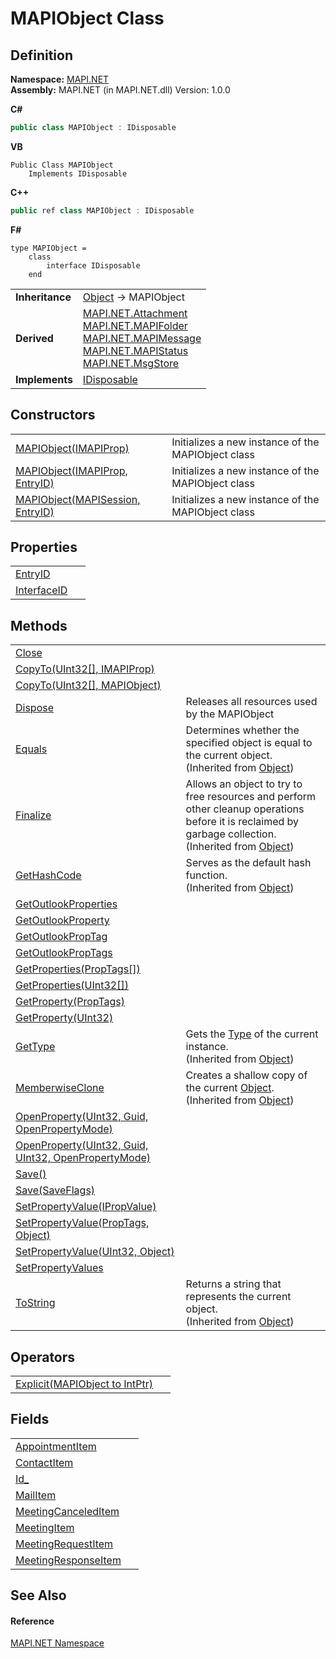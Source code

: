 # MAPIObject Class




## Definition
**Namespace:** <a href="5bef4637-66f8-16d4-e5f4-4d0da57a1538.md">MAPI.NET</a>  
**Assembly:** MAPI.NET (in MAPI.NET.dll) Version: 1.0.0

**C#**
``` C#
public class MAPIObject : IDisposable
```
**VB**
``` VB
Public Class MAPIObject
	Implements IDisposable
```
**C++**
``` C++
public ref class MAPIObject : IDisposable
```
**F#**
``` F#
type MAPIObject = 
    class
        interface IDisposable
    end
```

<table><tr><td><strong>Inheritance</strong></td><td><a href="https://learn.microsoft.com/dotnet/api/system.object" target="_blank" rel="noopener noreferrer">Object</a>  →  MAPIObject</td></tr>
<tr><td><strong>Derived</strong></td><td><a href="de627363-1dfa-9d37-618f-123210bd71ef.md">MAPI.NET.Attachment</a><br /><a href="f0f65788-8462-2019-0156-d17cd0205fa2.md">MAPI.NET.MAPIFolder</a><br /><a href="29b8d96c-1ec2-828d-35a5-fae12d8802c8.md">MAPI.NET.MAPIMessage</a><br /><a href="284425d5-5386-92cf-e310-cb18bc291055.md">MAPI.NET.MAPIStatus</a><br /><a href="6f2a2863-4894-51bc-e286-04b5a90167ef.md">MAPI.NET.MsgStore</a></td></tr>
<tr><td><strong>Implements</strong></td><td><a href="https://learn.microsoft.com/dotnet/api/system.idisposable" target="_blank" rel="noopener noreferrer">IDisposable</a></td></tr>
</table>



## Constructors
<table>
<tr>
<td><a href="1d6a30d2-e162-dce2-08b0-66d4e2efd51f.md">MAPIObject(IMAPIProp)</a></td>
<td>Initializes a new instance of the MAPIObject class</td></tr>
<tr>
<td><a href="7d009418-727d-d308-a94c-eee0beda569a.md">MAPIObject(IMAPIProp, EntryID)</a></td>
<td>Initializes a new instance of the MAPIObject class</td></tr>
<tr>
<td><a href="20d6e313-58f7-e871-099a-bdefd1765510.md">MAPIObject(MAPISession, EntryID)</a></td>
<td>Initializes a new instance of the MAPIObject class</td></tr>
</table>

## Properties
<table>
<tr>
<td><a href="361b1fae-bad7-de5a-f54e-55df88c08a15.md">EntryID</a></td>
<td> </td></tr>
<tr>
<td><a href="760157ae-77d7-574f-57ee-ff447325863b.md">InterfaceID</a></td>
<td> </td></tr>
</table>

## Methods
<table>
<tr>
<td><a href="b1604318-dca4-e638-24ff-96c115bcb92d.md">Close</a></td>
<td> </td></tr>
<tr>
<td><a href="f90c1bb1-8f48-8cfd-7471-94b3d7c93ddb.md">CopyTo(UInt32[], IMAPIProp)</a></td>
<td> </td></tr>
<tr>
<td><a href="aefe3b61-4ef7-0557-d875-ac15ca0ca7da.md">CopyTo(UInt32[], MAPIObject)</a></td>
<td> </td></tr>
<tr>
<td><a href="30bbca25-2433-aec6-4a4f-081540f03dd4.md">Dispose</a></td>
<td>Releases all resources used by the MAPIObject</td></tr>
<tr>
<td><a href="https://learn.microsoft.com/dotnet/api/system.object.equals#system-object-equals(system-object)" target="_blank" rel="noopener noreferrer">Equals</a></td>
<td>Determines whether the specified object is equal to the current object.<br />(Inherited from <a href="https://learn.microsoft.com/dotnet/api/system.object" target="_blank" rel="noopener noreferrer">Object</a>)</td></tr>
<tr>
<td><a href="https://learn.microsoft.com/dotnet/api/system.object.finalize#system-object-finalize" target="_blank" rel="noopener noreferrer">Finalize</a></td>
<td>Allows an object to try to free resources and perform other cleanup operations before it is reclaimed by garbage collection.<br />(Inherited from <a href="https://learn.microsoft.com/dotnet/api/system.object" target="_blank" rel="noopener noreferrer">Object</a>)</td></tr>
<tr>
<td><a href="https://learn.microsoft.com/dotnet/api/system.object.gethashcode#system-object-gethashcode" target="_blank" rel="noopener noreferrer">GetHashCode</a></td>
<td>Serves as the default hash function.<br />(Inherited from <a href="https://learn.microsoft.com/dotnet/api/system.object" target="_blank" rel="noopener noreferrer">Object</a>)</td></tr>
<tr>
<td><a href="c8497ef8-5ce6-7bfb-37ac-3f62b8e67081.md">GetOutlookProperties</a></td>
<td> </td></tr>
<tr>
<td><a href="446193b7-c3bd-12a8-ba52-2a082f145431.md">GetOutlookProperty</a></td>
<td> </td></tr>
<tr>
<td><a href="368f345a-10a0-293f-f0f8-c15b1b5b756f.md">GetOutlookPropTag</a></td>
<td> </td></tr>
<tr>
<td><a href="0b3c6f7c-b5e3-b2e3-b39e-4f44c5f3be14.md">GetOutlookPropTags</a></td>
<td> </td></tr>
<tr>
<td><a href="127b1def-bf2a-8712-68af-ba6681d8691e.md">GetProperties(PropTags[])</a></td>
<td> </td></tr>
<tr>
<td><a href="04afec4b-6454-d08f-abc2-8c208393caf1.md">GetProperties(UInt32[])</a></td>
<td> </td></tr>
<tr>
<td><a href="0d817cf0-fed1-ddb0-84ad-7bba034d9b5a.md">GetProperty(PropTags)</a></td>
<td> </td></tr>
<tr>
<td><a href="5bdc244a-b327-1fcb-6248-63efd0baf6b8.md">GetProperty(UInt32)</a></td>
<td> </td></tr>
<tr>
<td><a href="https://learn.microsoft.com/dotnet/api/system.object.gettype#system-object-gettype" target="_blank" rel="noopener noreferrer">GetType</a></td>
<td>Gets the <a href="https://learn.microsoft.com/dotnet/api/system.type" target="_blank" rel="noopener noreferrer">Type</a> of the current instance.<br />(Inherited from <a href="https://learn.microsoft.com/dotnet/api/system.object" target="_blank" rel="noopener noreferrer">Object</a>)</td></tr>
<tr>
<td><a href="https://learn.microsoft.com/dotnet/api/system.object.memberwiseclone#system-object-memberwiseclone" target="_blank" rel="noopener noreferrer">MemberwiseClone</a></td>
<td>Creates a shallow copy of the current <a href="https://learn.microsoft.com/dotnet/api/system.object" target="_blank" rel="noopener noreferrer">Object</a>.<br />(Inherited from <a href="https://learn.microsoft.com/dotnet/api/system.object" target="_blank" rel="noopener noreferrer">Object</a>)</td></tr>
<tr>
<td><a href="3b4e18d1-557e-1b4a-8b40-887c1d12a896.md">OpenProperty(UInt32, Guid, OpenPropertyMode)</a></td>
<td> </td></tr>
<tr>
<td><a href="fadcb7a0-6c25-07e1-9829-78b5befe3332.md">OpenProperty(UInt32, Guid, UInt32, OpenPropertyMode)</a></td>
<td> </td></tr>
<tr>
<td><a href="35ac712c-f619-848b-c083-49e9caba63d3.md">Save()</a></td>
<td> </td></tr>
<tr>
<td><a href="881bfeda-e0da-7af8-44a5-01a7ae472761.md">Save(SaveFlags)</a></td>
<td> </td></tr>
<tr>
<td><a href="8676076d-7624-8b70-6965-26b95249236c.md">SetPropertyValue(IPropValue)</a></td>
<td> </td></tr>
<tr>
<td><a href="73313aee-42c6-5528-6c07-eb16297b5558.md">SetPropertyValue(PropTags, Object)</a></td>
<td> </td></tr>
<tr>
<td><a href="a20ed580-2449-2a36-e5a3-95d803f8c0c7.md">SetPropertyValue(UInt32, Object)</a></td>
<td> </td></tr>
<tr>
<td><a href="0d738f8a-e192-3393-0e75-298ad7c1c0d3.md">SetPropertyValues</a></td>
<td> </td></tr>
<tr>
<td><a href="https://learn.microsoft.com/dotnet/api/system.object.tostring#system-object-tostring" target="_blank" rel="noopener noreferrer">ToString</a></td>
<td>Returns a string that represents the current object.<br />(Inherited from <a href="https://learn.microsoft.com/dotnet/api/system.object" target="_blank" rel="noopener noreferrer">Object</a>)</td></tr>
</table>

## Operators
<table>
<tr>
<td><a href="cb3ce7a7-58b3-2619-9c19-f64eab425389.md">Explicit(MAPIObject to IntPtr)</a></td>
<td> </td></tr>
</table>

## Fields
<table>
<tr>
<td><a href="3507b1fb-f2e3-fa88-5ab4-6d26f8426d1a.md">AppointmentItem</a></td>
<td> </td></tr>
<tr>
<td><a href="34d07db5-46d9-7929-f822-a3a57fb7920e.md">ContactItem</a></td>
<td> </td></tr>
<tr>
<td><a href="919fe468-c687-6efa-8c56-6ba5c82d0bc4.md">Id_</a></td>
<td> </td></tr>
<tr>
<td><a href="7277df44-418a-ddd2-fa04-46a593193353.md">MailItem</a></td>
<td> </td></tr>
<tr>
<td><a href="a476991e-8077-7463-4103-757919cd40ce.md">MeetingCanceledItem</a></td>
<td> </td></tr>
<tr>
<td><a href="9ff70a0d-75aa-60b7-0203-6cf3394bef1f.md">MeetingItem</a></td>
<td> </td></tr>
<tr>
<td><a href="1ad070c6-1ee1-d626-c1df-0195ae3a1a95.md">MeetingRequestItem</a></td>
<td> </td></tr>
<tr>
<td><a href="ee381c38-b575-f081-0835-735360f683c6.md">MeetingResponseItem</a></td>
<td> </td></tr>
</table>

## See Also


#### Reference
<a href="5bef4637-66f8-16d4-e5f4-4d0da57a1538.md">MAPI.NET Namespace</a>  
